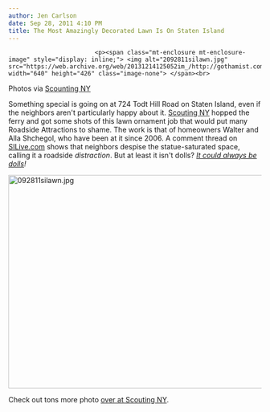 ```yaml
---
author: Jen Carlson
date: Sep 28, 2011 4:10 PM
title: The Most Amazingly Decorated Lawn Is On Staten Island
---
```



                            
                            
                            
                            <p><span class="mt-enclosure mt-enclosure-image" style="display: inline;"> <img alt="2092811silawn.jpg" src="https://web.archive.org/web/20131214125052im_/http://gothamist.com/attachments/arts_jen/2092811silawn.jpg" width="640" height="426" class="image-none"> </span><br>
<span class="photo_caption">Photos via <a href="https://web.archive.org/web/20131214125052/http://www.scoutingny.com/?p=4472">Scounting NY</a></span></p>

<p>Something special is going on at 724 Todt Hill Road on Staten Island, even if the neighbors aren&apos;t particularly happy about it. <a href="https://web.archive.org/web/20131214125052/http://www.scoutingny.com/?p=4472">Scouting NY</a> hopped the ferry and got some shots of this lawn ornament job that would put many Roadside Attractions to shame. The work is that of homeowners Walter and Alla Shchegol, who have been at it since 2006. A comment thread on <a href="https://web.archive.org/web/20131214125052/http://www.silive.com/eastshore/index.ssf/2010/06/whimsy_by_the_wayside_on_state.html">SILive.com</a> shows that neighbors despise the statue-saturated space, calling it a roadside <em>distraction</em>. But at least it isn&apos;t dolls? <em><a href="https://web.archive.org/web/20131214125052/http://gothamist.com/2011/08/19/video_inside_the_home_of_staten_isl.php">It could always be dolls</a>!</em></p>

<p><span class="mt-enclosure mt-enclosure-image" style="display: inline;"> <img alt="092811silawn.jpg" src="https://web.archive.org/web/20131214125052im_/http://gothamist.com/attachments/arts_jen/092811silawn.jpg" width="640" height="425" class="image-none"> </span></p>

<p>Check out tons more photo <a href="https://web.archive.org/web/20131214125052/http://www.scoutingny.com/?p=4472">over at Scouting NY</a>.</p>
                            
                            
                            